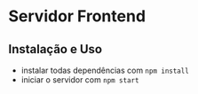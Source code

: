 # Servidor Frontend

## Instalação e Uso

* instalar todas dependências com `npm install`
* iniciar o servidor com `npm start`
